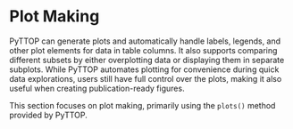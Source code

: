 # Plot Making

PyTTOP can generate plots and automatically handle labels, legends, and other plot elements for data in table columns. It also supports comparing different subsets by either overplotting data or displaying them in separate subplots. While PyTTOP automates plotting for convenience during quick data explorations, users still have full control over the plots, making it also useful when creating publication-ready figures. 
<!-- It can also generate plots comparing various subsets, either by overplotting data for different subsets, or by plotting them in different subplots. Although PyTTOP automatically handles plotting, you also have control of the plots, making it not only convenient for quick explorations of data features, but also useful when creating figures suitable for publications. -->

This section focuses on plot making, primarily using the `plots()` method provided by PyTTOP.

```{tableofcontents}
```